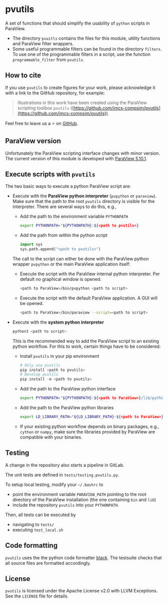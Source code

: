 # pvutils

A set of functions that should simplify the usability of `python` scripts in ParaView.

- The directory `pvuitls` contains the files for this module, utility functions and ParaView filter wrappers. 
- Some useful programmable filters can be found in the directory `filters`.
To use one of the programmable filters in a script, use the function `programmable_filter` from `pvutils`.


## How to cite
If you use `pvutils` to create figures for your work, please acknowledge it with a link to the GitHub repository, for example:

> Illustrations in this work have been created using the ParaView scripting toolbox `pvutils` ([https://github.com/imcs-compsim/pvutils](https://github.com/imcs-compsim/pvutils)).

Feel free to leave us a :star: on [GitHub](https://github.com/imcs-compsim/pvutils).

## ParaView version

Unfortunately the ParaView scripting interface changes with minor version.
The current version of this module is developed with [ParaView 5.10.1](https://www.paraview.org/paraview-downloads/download.php?submit=Download&version=v5.10&type=binary&os=Linux&downloadFile=ParaView-5.10.1-MPI-Linux-Python3.9-x86_64.tar.gz).


## Execute scripts with `pvutils`

The two basic ways to execute a python ParaView script are:

- Execute with the **ParaView python interpreter** (`pvpython` or `paraview`).
  Make sure that the path to the root `pvutils` directory is visible for the interpreter.
  There are several ways to do this, e.g.,
  - Add the path to the environment variable `PYTHONPATH`
    ```bash
    export PYTHONPATH="${PYTHONPATH}:${<path to pvutils>}
    ```
  - Add the path from within the python script
    ```python
    import sys
    sys.path.append("<path to pvutils>")
    ```

  The call to the script can either be done with the ParaView python wrapper `pvpython` or the main ParaView application itself:

  - Execute the script with the ParaView internal python interpreter.
    Per default no graphical window is opened.
    ```bash
    <path to ParaView>/bin/pvpython <path to script>
    ```
  - Execute the script with the default ParaView application.
    A GUI will be opened.
    ```bash
    <path to ParaView>/bin/paraview --script=<path to script>
    ```

- Execute with the **system python interpreter**
  ```bash
  python3 <path to script>
  ```
  This is the recommended way to add the ParaView script to an existing python workflow.
  For this to work, certain things have to be considered:
  - Install `pvutils` in your pip environment
    ```python
    # Only use pvutils
    pip install <path to pvutils>
    # Develop pvutils
    pip install -e <path to pvutils>
    ```
  - Add the path to the ParaView python interface
    ```bash
    export PYTHONPATH="${PYTHONPATH}:${<path to ParaView>}/lib/python3.9/site-packages"
    ```
  - Add the path to the ParaView python libraries
    ```bash
    export LD_LIBRARY_PATH="${LD_LIBRARY_PATH}:${<path to ParaView>}/lib"
    ```
  - If your existing python workflow depends on binary packages, e.g., `cython` or `numpy`, make sure the libraries provided by ParaView are compatible with your binaries.


## Testing

A change in the repository also starts a pipeline in GitLab.

The unit tests are defined in `tests/testing.pvutils.py`.

To setup local testing, modify your `~/.bashrc` to
- point the environment variable `PARAVIEW_PATH` pointing to the root directory of the ParaView installation (the one containing `bin` and `lib`)
- include the repository `pvutils` into your `PYTHONPATH`.

Then, all tests can be executed by
- navigating to `tests/`
- executing `test_local.sh`


## Code formatting

`pvutils` uses the the python code formatter [black](https://github.com/psf/black).
The testsuite checks that all source files are formatted accordingly.


## License

`pvutils` is licensed under the Apache License v2.0 with LLVM Exceptions.
See the `LICENSE` file for details.
